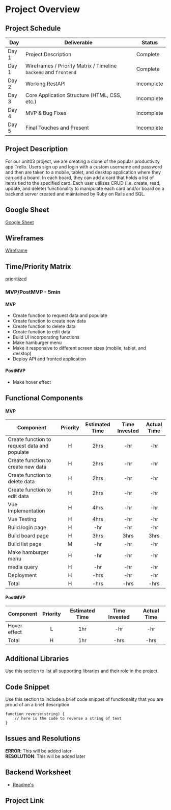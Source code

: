 # Project Overview

## Project Schedule

|  Day | Deliverable | Status
|---|---| ---|
|Day 1| Project Description | Complete
|Day 1| Wireframes / Priority Matrix / Timeline `backend` and `frontend`| Complete
|Day 2| Working RestAPI | Incomplete
|Day 3| Core Application Structure (HTML, CSS, etc.) | Incomplete
|Day 4| MVP & Bug Fixes | Incomplete
|Day 5| Final Touches and Present | Incomplete

## Project Description
For our unit03 project, we are creating a clone of the popular productivity app Trello. Users sign up and login with a custom username and password and then are taken to a mobile, tablet, and desktop application where they can add a board. In each board, they can add a card that holds a list of items tied to the specified card. Each user utilizes CRUD (i.e. create, read, update, and delete) functionality to manipulate each card and/or board on a backend server created and maintained by Ruby on Rails and SQL.

## Google Sheet
[Google Sheet](https://docs.google.com/spreadsheets/d/1V1M3Eq1NXH2PNmeTlVviRhEjX9kenq769Vo2P5mMtro/edit#gid=0) 

## Wireframes

[Wireframe](https://res.cloudinary.com/dhiwn0i0g/image/upload/v1598061926/Screen_Shot_2020-08-21_at_10.04.40_PM_zs3paq.png)


## Time/Priority Matrix 

[prioritized](https://res.cloudinary.com/doaftkgbv/image/upload/v1583773146/ValueVSComplexity_u2inhx.png)

### MVP/PostMVP - 5min

#### MVP

- Create function to request data and populate
- Create function to create new data
- Create function to delete data
- Create function to edit data
- Build UI incorporating functions 
- Make hamburger menu
- Make it responsive to different screen sizes (mobile, tablet, and desktop)
- Deploy API and fronted application

#### PostMVP 

- Make hover effect


## Functional Components

#### MVP
| Component | Priority | Estimated Time | Time Invested | Actual Time |
| --- | :---: |  :---: | :---: | :---: |
| Create function to request data and populate | H | 2hrs | -hr | -hr|
| Create function to create new data | H | 2hrs | -hr | -hr|
| Create function to delete data | H | 2hrs | -hr | -hr|
| Create function to edit data | H | 2hrs | -hr | -hr|
| Vue Implementation | H | 4hrs | -hr | -hr|
| Vue Testing | H | 4hrs | -hr | -hr|
| Build login page | H | -hr | -hr | -hr|
| Build board page | H | 3hrs | 3hrs | 3hrs |
| Build list page | M | -hr | -hr | -hr|
| Make hamburger menu | H | -hr| -hr | -hr |
| media query | H | -hr | -hr | -hr|
| Deployment | H | -hrs| -hr | -hr |
| Total | H | -hrs| -hrs | -hrs |

#### PostMVP
| Component | Priority | Estimated Time | Time Invested | Actual Time |
| --- | :---: |  :---: | :---: | :---: |
| Hover effect | L | 1hr | -hr | -hr|
| Total | H | 1hr| -hrs | -hrs |

## Additional Libraries
 Use this section to list all supporting libraries and their role in the project. 

## Code Snippet

Use this section to include a brief code snippet of functionality that you are proud of an a brief description  

```
function reverse(string) {
	// here is the code to reverse a string of text
}
```

## Issues and Resolutions
**ERROR**: This will be added later                            
**RESOLUTION**: This will be added later

## Backend Worksheet
 - [Readme's](https://github.com/krislee/trello-clone/blob/dev-mvp/planning/project-worksheet%20copy.md)

## Project Link